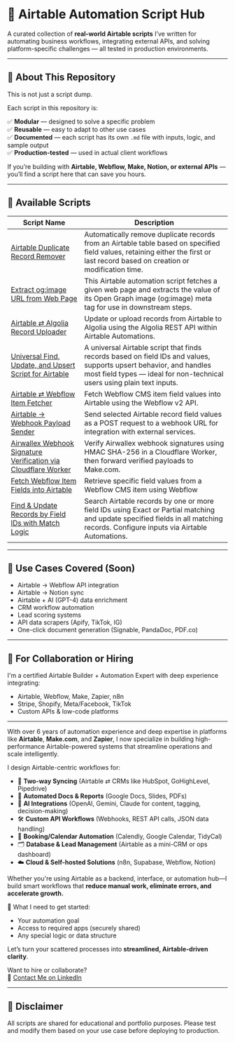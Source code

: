 # 🔧 Airtable Automation Script Hub

A curated collection of **real-world Airtable scripts** I’ve written for automating business workflows, integrating external APIs, and solving platform-specific challenges — all tested in production environments.

---

## 🚀 About This Repository

This is not just a script dump.

Each script in this repository is:

✅ **Modular** — designed to solve a specific problem  
✅ **Reusable** — easy to adapt to other use cases  
✅ **Documented** — each script has its own `.md` file with inputs, logic, and sample output  
✅ **Production-tested** — used in actual client workflows  

If you’re building with **Airtable, Webflow, Make, Notion, or external APIs** — you’ll find a script here that can save you hours.

---

## 📜 Available Scripts

<!-- script-list-start -->
| Script Name | Description |
|-------------|-------------|
| [Airtable Duplicate Record Remover](airtable-duplicate-record-remover.md) | Automatically remove duplicate records from an Airtable table based on specified field values, retaining either the first or last record based on creation or modification time. |
| [Extract og:image URL from Web Page](airtable-og-image-extractor.md) | This Airtable automation script fetches a given web page and extracts the value of its Open Graph image (og:image) meta tag for use in downstream steps. |
| [Airtable ⇄ Algolia Record Uploader](airtable-to-algolia-record-uploader.md) | Update or upload records from Airtable to Algolia using the Algolia REST API within Airtable Automations. |
| [Universal Find, Update, and Upsert Script for Airtable](airtable-universal-find-update-upsert.md) | A universal Airtable script that finds records based on field IDs and values, supports upsert behavior, and handles most field types — ideal for non-technical users using plain text inputs. |
| [Airtable ⇄ Webflow Item Fetcher](airtable-webflow-fetch-item.md) | Fetch Webflow CMS item field values into Airtable using the Webflow v2 API. |
| [Airtable → Webhook Payload Sender](airtable-webhook-payload-sender.md) | Send selected Airtable record field values as a POST request to a webhook URL for integration with external services. |
| [Airwallex Webhook Signature Verification via Cloudflare Worker](airwallex-cloudflare-worker.md) | Verify Airwallex webhook signatures using HMAC SHA-256 in a Cloudflare Worker, then forward verified payloads to Make.com. |
| [Fetch Webflow Item Fields into Airtable](fetch-webflow-item-fields.md) | Retrieve specific field values from a Webflow CMS item using Webflow |
| [Find & Update Records by Field IDs with Match Logic](find-and-update-records-by-field-ids.md) | Search Airtable records by one or more field IDs using Exact or Partial matching and update specified fields in all matching records. Configure inputs via Airtable Automations. |
<!-- script-list-end -->

---

## 🧰 Use Cases Covered (Soon)

- Airtable → Webflow API integration
- Airtable → Notion sync
- Airtable + AI (GPT-4) data enrichment
- CRM workflow automation
- Lead scoring systems
- API data scrapers (Apify, TikTok, IG)
- One-click document generation (Signable, PandaDoc, PDF.co)

---

## 🤝 For Collaboration or Hiring

I'm a certified Airtable Builder + Automation Expert with deep experience integrating:
- Airtable, Webflow, Make, Zapier, n8n
- Stripe, Shopify, Meta/Facebook, TikTok
- Custom APIs & low-code platforms
---
With over 6 years of automation experience and deep expertise in platforms like **Airtable**, **Make.com**, and **Zapier**, I now specialize in building high-performance Airtable-powered systems that streamline operations and scale intelligently.

I design Airtable-centric workflows for:

- 🔄 **Two-way Syncing** (Airtable ⇄ CRMs like HubSpot, GoHighLevel, Pipedrive)  
- 📄 **Automated Docs & Reports** (Google Docs, Slides, PDFs)  
- 🧠 **AI Integrations** (OpenAI, Gemini, Claude for content, tagging, decision-making)  
- 🛠️ **Custom API Workflows** (Webhooks, REST API calls, JSON data handling)  
- 📆 **Booking/Calendar Automation** (Calendly, Google Calendar, TidyCal)  
- 🗂️ **Database & Lead Management** (Airtable as a mini-CRM or ops dashboard)  
- ☁️ **Cloud & Self-hosted Solutions** (n8n, Supabase, Webflow, Notion)

Whether you're using Airtable as a backend, interface, or automation hub—I build smart workflows that **reduce manual work, eliminate errors, and accelerate growth.**

🔐 What I need to get started:

- Your automation goal  
- Access to required apps (securely shared)  
- Any special logic or data structure

Let’s turn your scattered processes into **streamlined, Airtable-driven clarity**.

Want to hire or collaborate?  
📧 [Contact Me on LinkedIn](https://www.linkedin.com/in/liveayon)

---

## 🧪 Disclaimer

All scripts are shared for educational and portfolio purposes. Please test and modify them based on your use case before deploying to production.
